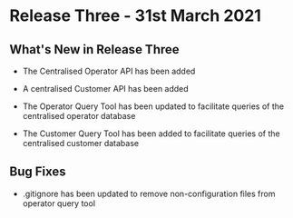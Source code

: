 # Release Three - 31st March 2021




## What's New in Release Three

* The Centralised Operator API has been added

* A centralised Customer API has been added

* The Operator Query Tool has been updated to facilitate queries of the centralised operator database

* The Customer Query Tool has been added to facilitate queries of the centralised customer database

## Bug Fixes


* .gitignore has been updated to remove non-configuration files from operator query tool